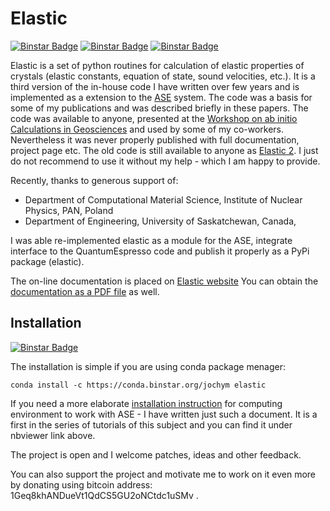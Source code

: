 Elastic
=======

[![Binstar Badge](https://binstar.org/jochym/elastic/badges/version.svg)](https://binstar.org/jochym/elastic)
[![Binstar Badge](https://binstar.org/jochym/elastic/badges/license.svg)](https://binstar.org/jochym/elastic)
[![Binstar Badge](https://binstar.org/jochym/elastic/badges/downloads.svg)](https://binstar.org/jochym/elastic)

Elastic is a set of python routines for calculation of elastic properties of 
crystals (elastic constants, equation of state, sound velocities, etc.). 
It is a third version of the in-house code I have 
written over few years and is implemented as a extension to the
[ASE](https://wiki.fysik.dtu.dk/ase/) system.
The code was a basis for some of my publications and was 
described briefly in these papers. The code was available to anyone, presented 
at the [Workshop on ab initio Calculations in Geosciences](http://wolf.ifj.edu.pl/workshop/work2008/)
and used by some of my co-workers. Nevertheless it was never properly published with
full documentation, project page etc. The old code is still available
to anyone as [Elastic 2](http://wolf.ifj.edu.pl/~jochym/elastic2/elastic2.tgz>).
I just do not recommend to use it without my help - which I am happy to provide.

Recently, thanks to generous support of:
* Department of Computational Material Science, Institute of Nuclear Physics, PAN, Poland
* Department of Engineering, University of Saskatchewan, Canada, 

I was able re-implemented elastic as a module for the 
ASE, integrate interface to the QuantumEspresso code and publish 
it properly as a PyPi package (elastic).

The on-line documentation is placed on [Elastic website](http://wolf.ifj.edu.pl/elastic/)
You can obtain the 
[documentation as a PDF file](http://wolf.ifj.edu.pl/~jochym/Elastic.pdf) 
as well.

Installation 
-------------
[![Binstar Badge](https://binstar.org/jochym/elastic/badges/installer/conda.svg)](https://conda.binstar.org/jochym)

The installation is simple if you are using conda package menager:

    conda install -c https://conda.binstar.org/jochym elastic

If you need a more elaborate 
[installation instruction](http://nbviewer.ipython.org/github/jochym/qe-doc/blob/master/Installation.ipynb) 
for computing environment to work with ASE - I have written just such a document.
It is a first in the series of tutorials of this subject and you can 
find it under nbviewer link above.

The project is open and I welcome patches, ideas and other feedback. 

You can also support the project and motivate me to work on it even more 
by donating using bitcoin address: 1Geq8khANDueVt1QdCS5GU2oNCtdc1uSMv .

